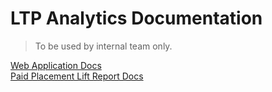 # LTP Analytics Documentation

> To be used by internal team only.

[Web Application Docs](web.md)\
[Paid Placement Lift Report Docs](lift-report.md)
